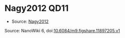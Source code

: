 <a name="material" />

# Nagy2012 QD11
<script type="application/ld+json">
  {
    "@context": "https://schema.org/",
    "@type": "ChemicalSubstance",
    "@id": "https://egonw.github.io/nanowiki/nanowiki137.html#material",
    "http://purl.org/dc/terms/conformsTo":
      {
        "@type": "CreativeWork",
        "@id": "https://bioschemas.org/profiles/ChemicalSubstance/0.4-RELEASE/"
      },
    "identfier": "137",
    "name": "Nagy2012 QD11",
    "url": "https://egonw.github.io/nanowiki/nanowiki137.html#material",
    "sameAs": "http://127.0.0.1/mediawiki/index.php/Special:URIResolver/Nagy2012_QD11"
  }
</script>


* Source: [Nagy2012](articleNagy2012.md)


Source: NanoWiki 6, doi:[10.6084/m9.figshare.11897205.v1](https://doi.org/10.6084/m9.figshare.11897205.v1)

